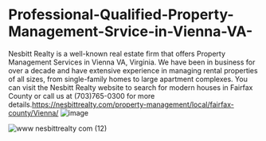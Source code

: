 # Professional-Qualified-Property-Management-Srvice-in-Vienna-VA-
Nesbitt Realty is a well-known real estate firm that offers Property Management Services in Vienna VA, Virginia. We have been in business for over a decade and have extensive experience in managing rental properties of all sizes, from single-family homes to large apartment complexes. You can visit the Nesbitt Realty website to search for modern houses in Fairfax County or call us at (703)765-0300 for more details.https://nesbittrealty.com/property-management/local/fairfax-county/Vienna/
![image](https://user-images.githubusercontent.com/122665157/230309663-009959fb-7054-4e4d-9f5d-5b52b4cd4d68.png)

![www nesbittrealty com (12)](https://user-images.githubusercontent.com/122665157/230309588-f17e3622-f9b9-4100-b5ae-9262c1bdc847.jpg)
